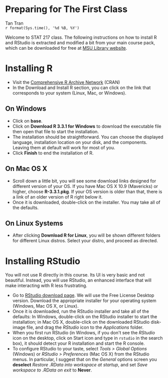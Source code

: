 # Preparing for The First Class
Tan Tran  
`r format(Sys.time(), '%d %B, %Y')`  

Welcome to STAT 217 class. The following instructions on how to install R and RStudio is extracted and modified a bit from your main course pack, which can be downloaded for free at [MSU Library website](https://scholarworks.montana.edu/xmlui/handle/1/2999).

# Installing R

* Visit the [Comprehensive R Archive Network](https://cran.r-project.org/) (CRAN)
* In the Download and Install R section, you can click on the link that corresponds to your system (Linux, Mac, or Windows).

## On Windows
* Click on **base**.
* Click on **Download R 3.3.1 for Windows** to download the executable file then open that file to start the installation.
* The installation should be straightforward. You can choose the displayed language, installation location on your disk, and the components. Leaving them at default will work for most of you.
* Click **Finish** to end the installation of R.

## On Mac OS X
* Scroll down a little bit, you will see some download links designed for different version of your OS. If you have Mac OS X 10.9 (Mavericks) or higher, choose **R-3.3.1.pkg**. If your OS version is older than that, there is a link of an older version of R right below it.
* Once it is downloaded, double-click on the installer. You may take all of the defaults.

## On Linux Systems
* After clicking **Download R for Linux**, you will be shown different folders for different Linux distros. Select your distro, and proceed as directed.

# Installing RStudio
You will not use R directly in this course. Its UI is very basic and not beautiful. Instead, you will use RStudio, an enhanced interface that will make interacting with R less frustrating.

* Go to [RStudio download page](https://www.rstudio.com/products/rstudio/download3/). We will use the Free License Desktop version. Download the appropriate installer for your operating system (Windows, Mac OS X, or Linux).
* Once it is downloaded, run the RStudio installer and take all of the defaults: In Windows, double-click on the RStudio installer to start the installation; in Mac OS X, double-click on the downloaded RStudio disk-image file, and drag the *RStudio* icon to the *Applications* folder.
*  When you first run RStudio (in Windows, if you don't see the *RStudio* icon on the desktop, click on Start icon and type in `rstudio` in the search box), it should detect your R installation and start the R console.  
* To configure RStudio to your taste, select *Tools > Global Options* (Windows) or *RStudio > Preferences* (Mac OS X) from the RStudio menus. In particular, I suggest that on the *General* options screen you **deselect** *Restore .RData into workspace at startup*, and set *Save workspace to .RData on exit* to **Never**. 


